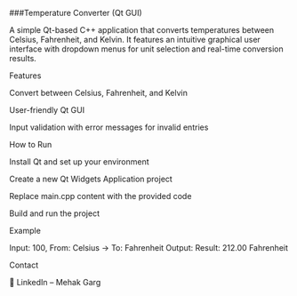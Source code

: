 ###Temperature Converter (Qt GUI)

A simple Qt-based C++ application that converts temperatures between Celsius, Fahrenheit, and Kelvin.
It features an intuitive graphical user interface with dropdown menus for unit selection and real-time conversion results.

Features

Convert between Celsius, Fahrenheit, and Kelvin

User-friendly Qt GUI

Input validation with error messages for invalid entries

How to Run

Install Qt and set up your environment

Create a new Qt Widgets Application project

Replace main.cpp content with the provided code

Build and run the project

Example

Input: 100, From: Celsius → To: Fahrenheit
Output: Result: 212.00 Fahrenheit

Contact

💼 LinkedIn – Mehak Garg

